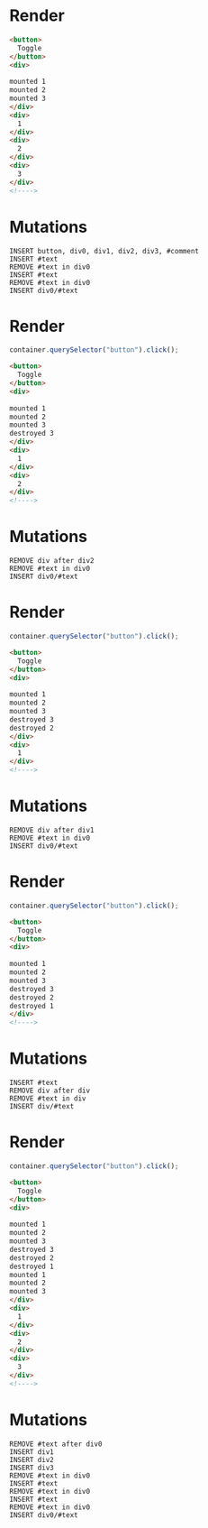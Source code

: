 # Render
```html
<button>
  Toggle
</button>
<div>
  
mounted 1
mounted 2
mounted 3
</div>
<div>
  1
</div>
<div>
  2
</div>
<div>
  3
</div>
<!---->
```

# Mutations
```
INSERT button, div0, div1, div2, div3, #comment
INSERT #text
REMOVE #text in div0
INSERT #text
REMOVE #text in div0
INSERT div0/#text
```

# Render
```js
container.querySelector("button").click();
```
```html
<button>
  Toggle
</button>
<div>
  
mounted 1
mounted 2
mounted 3
destroyed 3
</div>
<div>
  1
</div>
<div>
  2
</div>
<!---->
```

# Mutations
```
REMOVE div after div2
REMOVE #text in div0
INSERT div0/#text
```

# Render
```js
container.querySelector("button").click();
```
```html
<button>
  Toggle
</button>
<div>
  
mounted 1
mounted 2
mounted 3
destroyed 3
destroyed 2
</div>
<div>
  1
</div>
<!---->
```

# Mutations
```
REMOVE div after div1
REMOVE #text in div0
INSERT div0/#text
```

# Render
```js
container.querySelector("button").click();
```
```html
<button>
  Toggle
</button>
<div>
  
mounted 1
mounted 2
mounted 3
destroyed 3
destroyed 2
destroyed 1
</div>
<!---->
```

# Mutations
```
INSERT #text
REMOVE div after div
REMOVE #text in div
INSERT div/#text
```

# Render
```js
container.querySelector("button").click();
```
```html
<button>
  Toggle
</button>
<div>
  
mounted 1
mounted 2
mounted 3
destroyed 3
destroyed 2
destroyed 1
mounted 1
mounted 2
mounted 3
</div>
<div>
  1
</div>
<div>
  2
</div>
<div>
  3
</div>
<!---->
```

# Mutations
```
REMOVE #text after div0
INSERT div1
INSERT div2
INSERT div3
REMOVE #text in div0
INSERT #text
REMOVE #text in div0
INSERT #text
REMOVE #text in div0
INSERT div0/#text
```